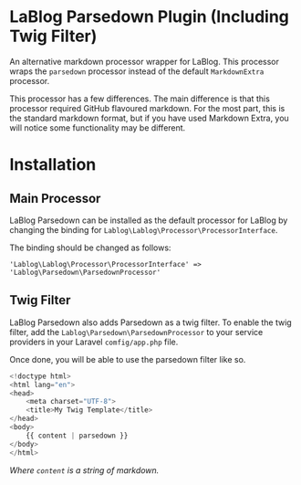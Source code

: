 LaBlog Parsedown Plugin (Including Twig Filter)
===============================================

An alternative markdown processor wrapper for LaBlog. This processor wraps the `parsedown` processor instead of the default `MarkdownExtra` processor.

This processor has a few differences. The main difference is that this processor required GitHub flavoured markdown. For the most part, this is the standard markdown format, but if you have used Markdown Extra, you will notice some functionality may be different.

Installation
============

Main Processor
--------------

LaBlog Parsedown can be installed as the default processor for LaBlog by changing the binding for `Lablog\Lablog\Processor\ProcessorInterface`.

The binding should be changed as follows:

`'Lablog\Lablog\Processor\ProcessorInterface' => 'Lablog\Parsedown\ParsedownProcessor'`

Twig Filter
-----------

LaBlog Parsedown also adds Parsedown as a twig filter. To enable the twig filter, add the `Lablog\Parsedown\ParsedownProcessor` to your service providers in your Laravel `comfig/app.php` file.

Once done, you will be able to use the parsedown filter like so.

```php
<!doctype html>
<html lang="en">
<head>
    <meta charset="UTF-8">
    <title>My Twig Template</title>
</head>
<body>
    {{ content | parsedown }}
</body>
</html>
```

*Where `content` is a string of markdown.*
